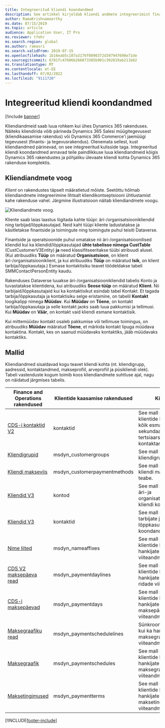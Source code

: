 ```yaml
---
title: Integreeritud kliendi koondandmed
description: See artikkel kirjeldab kliendi andmete integreerimist finantside ja toimingute ning Dataverse.
author: RamaKrishnamoorthy
ms.date: 07/15/2019
ms.topic: article
audience: Application User, IT Pro
ms.reviewer: tfehr
ms.search.region: global
ms.author: ramasri
ms.search.validFrom: 2019-07-15
ms.openlocfilehash: 1b16eab5c107a3176f0890372d397947698e71de
ms.sourcegitcommit: 6781fc47606b266873385b901c302819ab211b82
ms.translationtype: MT
ms.contentlocale: et-EE
ms.lasthandoff: 07/02/2022
ms.locfileid: "9111720"
---
```

# <a name="integrated-customer-master"></a>Integreeritud kliendi koondandmed

[!include [banner](../../includes/banner.md)]



Kliendiandmeid saab luua rohkem kui ühes Dynamics 365 rakenduses. Näiteks kliendirida võib pärineda Dynamics 365 Salesi müügitegevusest (kliendikaasamise rakendus) või Dynamics 365 Commerce'i jaemüügi tegevusest (finants- ja tegevusrakendus). Olenemata sellest, kust kliendiandmed pärinevad, on see integreeritud kulisside taga. Integreeritud kliendi koondandmed annavad teile paindlikkuse luua kliendiandmeid kõigis Dynamics 365 rakendustes ja põhjaliku ülevaate kliendi kohta Dynamics 365 rakenduse komplektis.

## <a name="customer-data-flow"></a>Kliendiandmete voog

*Klient* on rakendustes täpselt määratletud mõiste. Seetõttu hõlmab kliendiandmete integreerimine lihtsalt kliendikontseptsiooni ühtlustamist kahe rakenduse vahel. Järgmine illustratsioon näitab kliendiandmete voogu.

![Kliendiandmete voog.](media/dual-write-customer-data-flow.png)

Kliente saab laias laastus liigitada kahte tüüpi: äri-/organisatsioonikliendid ning tarbijad/lõppkasutajad. Neid kaht tüüpi kliente ladustatakse ja käsitletakse finantside ja toimingute ning toimingute puhul teisiti Dataverse.

Finantside ja operatsioonide puhul omatakse nii äri-/organisatsioonilised kliendid kui ka kliendid/lõppkasutajad **ühte tabelisse nimega CustTable** (CustCustomerV3Entity) **ja** need klassifitseeritakse tüübi atribuudi alusel. (Kui atribuudiks **Tüüp** on määratud **Organisatsioon**, on klient äri-/organisatsiooniklient, ja kui atribuudiks **Tüüp** on määratud **Isik**, on klient tarbija/lõppkasutaja.) Esmase kontaktisiku teavet töödeldakse tabeli SMMContactPersonEntity kaudu.

Rakenduses Dataverse luuakse äri-/organisatsioonikliendid tabelis Konto ja tuvastatakse klientidena, kui atribuudiks **Seose tüüp** on määratud **Klient**. Nii tarbijaid/lõppkasutajaid kui ka kontaktisikut esindab tabel Kontakt. Et tagada tarbija/lõppkasutaja ja kontaktisiku selge eristamine, on tabelil **Kontakt** loogikalipp nimega **Müüdav**. Kui **Müüdav** on **Tõene**, on kontakt tarbija/lõppkasutaja ja selle kontakt jaoks saab luua pakkumisi ja tellimusi. Kui **Müüdav** on **Väär**, on kontakt vaid kliendi esmane kontaktisik.

Kui mittemüüdav kontakt osaleb pakkumise või tellimuse toimingus, on atribuudiks **Müüdav** määratud **Tõene**, et märkida kontakt lipuga müüdava kontaktina. Kontakt, kes on saanud müüdavaks kontaktiks, jääb müüdavaks kontaktiks.

## <a name="templates"></a>Mallid

Kliendiandmed sisaldavad kogu teavet kliendi kohta (nt. kliendigrupp, aadressid, kontaktandmed, makseprofiil, arveprofiil ja püsikliendi olek). Tabeli vastenduste kogum toimib koos kliendiandmete suhtluse ajal, nagu on näidatud järgmises tabelis.

Finance and Operations rakendused | Klientide kaasamise rakendused         | Kirjeldus
----------------------------|---------------------------------|------------
[CDS-i kontaktid V2](mapping-reference.md#115) | kontaktid | See mall sünkroonib nii klientide kui hankijate kõik esmased, sekundaarsed ja tertsiaarsed kontaktandmed.
[Kliendigrupid](mapping-reference.md#126) | msdyn_customergroups | See mall sünkroonib kliendigrupi teabe.
[Kliendi makseviis](mapping-reference.md#127) | msdyn_customerpaymentmethods | See mall sünkroonib kliendi makseviisi teabe.
[Kliendid V3](mapping-reference.md#101) | kontod | See mall sünkroonib äri-ja organisatsiooniklientide kliendi koondteabe.
[Kliendid V3](mapping-reference.md#116) | kontaktid | See mall sünkroonib tarbijate ja lõppkasutajate kliendi koondandmed.
[Nime liited](mapping-reference.md#155) | msdyn_nameaffixes | See mall sünkroonib nii klientide kui ka hankijate nimeliidete viiteandmed.
[CDS V2 maksepäeva read](mapping-reference.md#157) | msdyn_paymentdaylines | See mall sünkroonib nii klientide kui ka hankijate maksepäeva ridade viiteandmed.
[CDS-i maksepäevad](mapping-reference.md#158) | msdyn_paymentdays | See mall sünkroonib nii klientide kui ka hankijate maksepäevade viiteandmed.
[Maksegraafiku read](mapping-reference.md#159) | msdyn_paymentschedulelines | Sünkroonib nii klientide kui ka hankijate maksegraafiku ridade viiteandmed.
[Maksegraafik](mapping-reference.md#160) | msdyn_paymentschedules | See mall sünkroonib nii klientide kui ka hankijate maksegraafiku viiteandmed.
[Maksetingimused](mapping-reference.md#161) | msdyn_paymentterms | See mall sünkroonib nii klientide kui ka hankijate maksetingimuste viiteandmed.

[!INCLUDE[footer-include](../../../../includes/footer-banner.md)]

